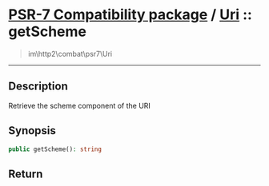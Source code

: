 # [PSR-7 Compatibility package](combat.md) / [Uri](combat-Uri.md) :: getScheme
 > im\http2\combat\psr7\Uri
____

## Description
Retrieve the scheme component of the URI

## Synopsis
```php
public getScheme(): string
```

## Return

